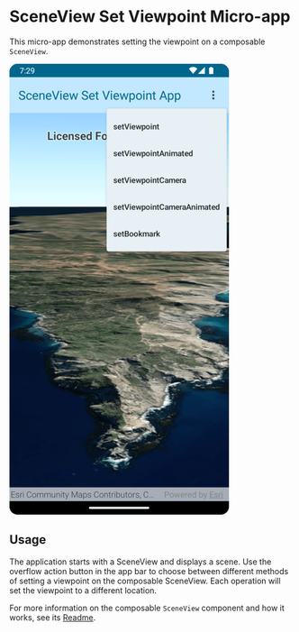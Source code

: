 # SceneView Set Viewpoint Micro-app

This micro-app demonstrates setting the viewpoint on a composable `SceneView`.

![image](screenshot.png)

## Usage

The application starts with a SceneView and displays a scene. Use the overflow action button in the app bar to choose between different methods of setting a viewpoint on the composable SceneView. Each operation will set the viewpoint to a different location.

For more information on the composable `SceneView` component and how it works, see its [Readme](../../toolkit/geoview-compose/README.md).

